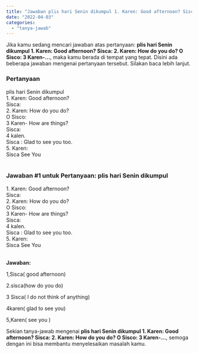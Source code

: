 ```yaml
---
title: "Jawaban plis hari Senin dikumpul 1. Karen: Good afternoon? Sisca: 2. Karen: How do you do? O Sisco: 3 Karen-..."
date: "2022-04-03"
categories: 
  - "tanya-jawab"
---
```


Jika kamu sedang mencari jawaban atas pertanyaan: **plis hari Senin dikumpul 1. Karen: Good afternoon? Sisca: 2. Karen: How do you do? O Sisco: 3 Karen-...**, maka kamu berada di tempat yang tepat. Disini ada beberapa jawaban mengenai pertanyaan tersebut. Silakan baca lebih lanjut.

### Pertanyaan

plis hari Senin dikumpul  
1\. Karen: Good afternoon?  
Sisca:  
2\. Karen: How do you do?  
O Sisco:  
3 Karen- How are things?  
Sisca:  
4 kalen.  
Sisca : Glad to see you too.  
5\. Karen:  
Sisca See You  
​

### Jawaban #1 untuk Pertanyaan: plis hari Senin dikumpul  
1\. Karen: Good afternoon?  
Sisca:  
2\. Karen: How do you do?  
O Sisco:  
3 Karen- How are things?  
Sisca:  
4 kalen.  
Sisca : Glad to see you too.  
5\. Karen:  
Sisca See You  
​

**Jawaban:**

1,Sisca( good afternoon)

2.sisca(how do you do)

3 Sisca( I do not think of anything)

4karen( glad to see you)

5,Karen( see you )

Sekian tanya-jawab mengenai **plis hari Senin dikumpul 1. Karen: Good afternoon? Sisca: 2. Karen: How do you do? O Sisco: 3 Karen-...**, semoga dengan ini bisa membantu menyelesaikan masalah kamu.
